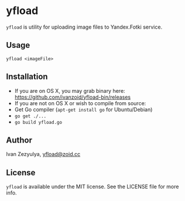 # yfload

`yfload` is utility for uploading image files to Yandex.Fotki service.

## Usage

    yfload <imageFile>

## Installation

- If you are on OS X, you may grab binary here: https://github.com/ivanzoid/yfload-bin/releases
- If you are not on OS X or wish to compile from source:
 - Get Go compiler (`apt-get install go` for Ubuntu/Debian)
 - `go get ./...`
 - `go build yfload.go`

## Author

Ivan Zezyulya, yfload@zoid.cc

## License

`yfload` is available under the MIT license. See the LICENSE file for more info.
